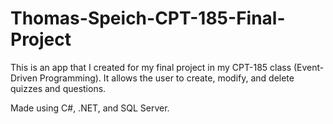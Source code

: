# Thomas-Speich-CPT-185-Final-Project
This is an app that I created for my final project in my CPT-185 class (Event-Driven Programming). It allows the user to create, modify, and delete quizzes and questions. 

Made using C#, .NET, and SQL Server.
